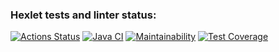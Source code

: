### Hexlet tests and linter status:
[![Actions Status](https://github.com/Jeleshka321/java-project-78/actions/workflows/hexlet-check.yml/badge.svg)](https://github.com/Jeleshka321/java-project-78/actions)
[![Java CI](https://github.com/Jeleshka321/java-project-71/actions/workflows/main.yml/badge.svg)](https://github.com/Jeleshka321/java-project-71/actions/workflows/main.yml)
[![Maintainability](https://api.codeclimate.com/v1/badges/5c6afe226eb052ce0a50/maintainability)](https://codeclimate.com/github/Jeleshka321/java-project-78/maintainability)
[![Test Coverage](https://api.codeclimate.com/v1/badges/5c6afe226eb052ce0a50/test_coverage)](https://codeclimate.com/github/Jeleshka321/java-project-78/test_coverage)
